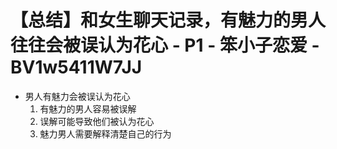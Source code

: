 # 【总结】和女生聊天记录，有魅力的男人往往会被误认为花心 - P1 - 笨小子恋爱 - BV1w5411W7JJ

-   男人有魅力会被误认为花心
    1.  有魅力的男人容易被误解
    2.  误解可能导致他们被认为花心
    3.  魅力男人需要解释清楚自己的行为